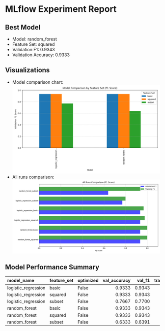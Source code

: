 # MLflow Experiment Report

## Best Model
- Model: random_forest
- Feature Set: squared
- Validation F1: 0.9343
- Validation Accuracy: 0.9333

## Visualizations
- Model comparison chart: ![Model Comparison](model_comparison.png)
- All runs comparison: ![All Runs](all_runs_comparison.png)

## Model Performance Summary
| model_name          | feature_set   | optimized   |   val_accuracy |   val_f1 |   train_accuracy |   train_f1 |
|:--------------------|:--------------|:------------|---------------:|---------:|-----------------:|-----------:|
| logistic_regression | basic         | False       |         0.9333 |   0.9343 |           0.9667 |     0.9666 |
| logistic_regression | squared       | False       |         0.9333 |   0.9343 |           0.9778 |     0.9778 |
| logistic_regression | subset        | False       |         0.7667 |   0.7700 |           0.8000 |     0.7994 |
| random_forest       | basic         | False       |         0.9333 |   0.9343 |           1.0000 |     1.0000 |
| random_forest       | squared       | False       |         0.9333 |   0.9343 |           1.0000 |     1.0000 |
| random_forest       | subset        | False       |         0.6333 |   0.6391 |           0.9444 |     0.9444 |